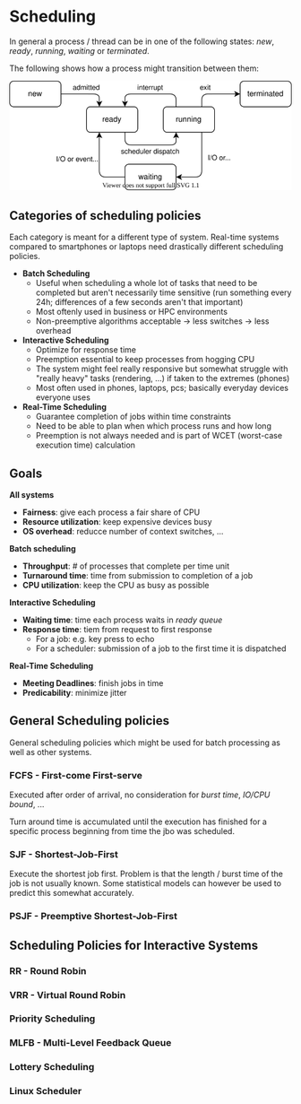 # Scheduling

In general a process / thread can be in one of the following states: *new*, *ready*, *running*, *waiting* or *terminated*.

The following shows how a process might transition between them:

![states](../assets/os/process_state.svg)


## Categories of scheduling policies

Each category is meant for a different type of system. Real-time systems compared to smartphones or laptops need drastically different scheduling policies.

- **Batch Scheduling**
  - Useful when scheduling a whole lot of tasks that need to be completed but aren't necessarily time sensitive (run something every 24h; differences of a few seconds aren't that important)
  - Most oftenly used in business or HPC environments
  - Non-preemptive algorithms acceptable -> less switches -> less overhead
- **Interactive Scheduling**
  - Optimize for response time
  - Preemption essential to keep processes from hogging CPU
  - The system might feel really responsive but somewhat struggle with "really heavy" tasks (rendering, ...) if taken to the extremes (phones)
  - Most often used in phones, laptops, pcs; basically everyday devices everyone uses
- **Real-Time Scheduling**
  - Guarantee completion of jobs within time constraints
  - Need to be able to plan when which process runs and how long
  - Preemption is not always needed and is part of WCET (worst-case execution time) calculation


## Goals

**All systems**
- **Fairness**: give each process a fair share of CPU
- **Resource utilization**: keep expensive devices busy
- **OS overhead**: reducce number of context switches, ...

**Batch scheduling**
- **Throughput**: # of processes that complete per time unit
- **Turnaround time**: time from submission to completion of a job
- **CPU utilization**: keep the CPU as busy as possible

**Interactive Scheduling**
- **Waiting time**: time each process waits in *ready queue*
- **Response time**: tiem from request to first response
  - For a job: e.g. key press to echo
  - For a scheduler: submission of a job to the first time it is dispatched

**Real-Time Scheduling**
- **Meeting Deadlines**: finish jobs in time
- **Predicability**: minimize jitter


## General Scheduling policies

General scheduling policies which might be used for batch processing as well as other systems.

### FCFS - First-come First-serve

Executed after order of arrival, no consideration for *burst time*, *IO/CPU bound*, ...

Turn around time is accumulated until the execution has finished for a specific process beginning from time the jbo was scheduled.

### SJF - Shortest-Job-First

Execute the shortest job first.
Problem is that the length / burst time of the job is not usually known.
Some statistical models can however be used to predict this somewhat accurately.

### PSJF - Preemptive Shortest-Job-First

## Scheduling Policies for Interactive Systems

### RR - Round Robin

### VRR - Virtual Round Robin

### Priority Scheduling

### MLFB - Multi-Level Feedback Queue

### Lottery Scheduling

### Linux Scheduler

